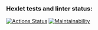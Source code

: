 ### Hexlet tests and linter status:
[![Actions Status](https://github.com/denzel-voin/js-starter-project-44/actions/workflows/hexlet-check.yml/badge.svg)](https://github.com/denzel-voin/js-starter-project-44/actions)
[![Maintainability](https://api.codeclimate.com/v1/badges/a8c43296b8dbc27e41ec/maintainability)](https://codeclimate.com/github/denzel-voin/js-starter-project-44/maintainability)